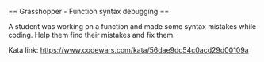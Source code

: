 == Grasshopper - Function syntax debugging ==


A student was working on a function and made some syntax mistakes while coding. Help them find their mistakes and fix them.

Kata link: https://www.codewars.com/kata/56dae9dc54c0acd29d00109a